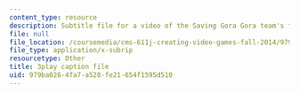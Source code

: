 ```yaml
---
content_type: resource
description: Subtitle file for a video of the Saving Gora Gora team's final presentation.
file: null
file_location: /coursemedia/cms-611j-creating-video-games-fall-2014/979ba0264fa7a520fe21654f1595d510_sKolTx6sxUo.srt
file_type: application/x-subrip
resourcetype: Other
title: 3play caption file
uid: 979ba026-4fa7-a520-fe21-654f1595d510
---
```

